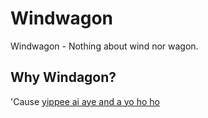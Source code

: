 # Windwagon 

Windwagon - Nothing about wind nor wagon.

## Why Windagon?

'Cause [yippee ai aye and a yo ho ho](https://youtu.be/q8uVJlO5we0)


